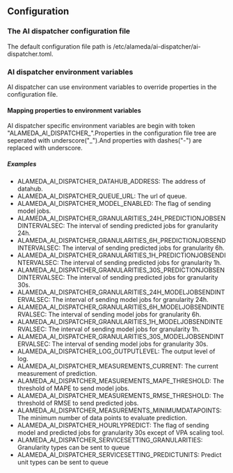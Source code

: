 ## Configuration

### The AI dispatcher configuration file
The default configuration file path is /etc/alameda/ai-dispatcher/ai-dispatcher.toml.

### AI dispatcher environment variables
AI dispatcher can use environment variables to override properties in the configuration file.

#### Mapping properties to environment variables
AI dispatcher specific environment variables are begin with token "ALAMEDA_AI_DISPATCHER_".Properties in the configuration file tree are seperated with underscore("_").And properties with dashes("-") are replaced with underscore.

##### Examples
* ALAMEDA_AI_DISPATCHER_DATAHUB_ADDRESS: The address of datahub.
* ALAMEDA_AI_DISPATCHER_QUEUE_URL: The url of queue.
* ALAMEDA_AI_DISPATCHER_MODEL_ENABLED: The flag of sending model jobs.
* ALAMEDA_AI_DISPATCHER_GRANULARITIES_24H_PREDICTIONJOBSENDINTERVALSEC: The interval of sending predicted jobs for granularity 24h.
* ALAMEDA_AI_DISPATCHER_GRANULARITIES_6H_PREDICTIONJOBSENDINTERVALSEC: The interval of sending predicted jobs for granularity 6h.
* ALAMEDA_AI_DISPATCHER_GRANULARITIES_1H_PREDICTIONJOBSENDINTERVALSEC: The interval of sending predicted jobs for granularity 1h.
* ALAMEDA_AI_DISPATCHER_GRANULARITIES_30S_PREDICTIONJOBSENDINTERVALSEC: The interval of sending predicted jobs for granularity 30s.
* ALAMEDA_AI_DISPATCHER_GRANULARITIES_24H_MODELJOBSENDINTERVALSEC: The interval of sending model jobs for granularity 24h.
* ALAMEDA_AI_DISPATCHER_GRANULARITIES_6H_MODELJOBSENDINTERVALSEC: The interval of sending model jobs for granularity 6h.
* ALAMEDA_AI_DISPATCHER_GRANULARITIES_1H_MODELJOBSENDINTERVALSEC: The interval of sending model jobs for granularity 1h.
* ALAMEDA_AI_DISPATCHER_GRANULARITIES_30S_MODELJOBSENDINTERVALSEC: The interval of sending model jobs for granularity 30s.
* ALAMEDA_AI_DISPATCHER_LOG_OUTPUTLEVEL: The output level of log.
* ALAMEDA_AI_DISPATCHER_MEASUREMENTS_CURRENT: The current measurement of prediction.
* ALAMEDA_AI_DISPATCHER_MEASUREMENTS_MAPE_THRESHOLD: The threshold of MAPE to send model jobs.
* ALAMEDA_AI_DISPATCHER_MEASUREMENTS_RMSE_THRESHOLD: The threshold of RMSE to send predicted jobs.
* ALAMEDA_AI_DISPATCHER_MEASUREMENTS_MINIMUMDATAPOINTS: The minimum number of data points to evaluate prediction.
* ALAMEDA_AI_DISPATCHER_HOURLYPREDICT: The flag of sending model and predicted jobs for granularity 30s except of VPA scaling tool.
* ALAMEDA_AI_DISPATCHER_SERVICESETTING_GRANULARITIES: Granularity types can be sent to queue
* ALAMEDA_AI_DISPATCHER_SERVICESETTING_PREDICTUNITS: Predict unit types can be sent to queue